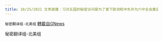 ```yaml
---
title: 10/25/2021 文贵直播：习对五国的秘密访问是为了拿下欧洲和中东并为六中全会奠定基调
---
```

`秘密翻译组-北美组` [轉載自GNews](https://gnews.org/zh-hans/1617788/)

秘密翻译组-北美组
